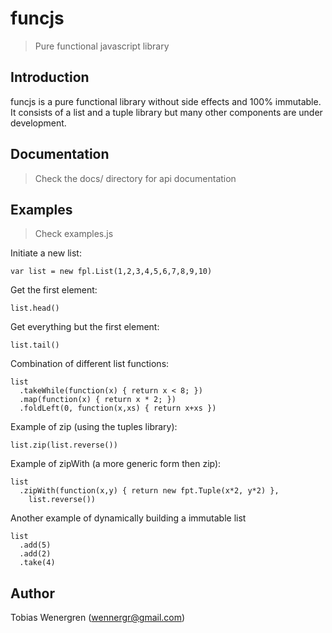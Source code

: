 funcjs
======

> Pure functional javascript library 


Introduction
------------

funcjs is a pure functional library without side effects
and 100% immutable. It consists of a list and a tuple library
but many other components are under development.


Documentation
-------------

> Check the docs/ directory for api documentation


Examples
--------

> Check examples.js

Initiate a new list:

    var list = new fpl.List(1,2,3,4,5,6,7,8,9,10)

Get the first element:

    list.head()

Get everything but the first element:
  
    list.tail()

Combination of different list functions:

    list
      .takeWhile(function(x) { return x < 8; })
      .map(function(x) { return x * 2; })
      .foldLeft(0, function(x,xs) { return x+xs })

Example of zip (using the tuples library):

    list.zip(list.reverse())

Example of zipWith (a more generic form then zip):

    list
      .zipWith(function(x,y) { return new fpt.Tuple(x*2, y*2) },
        list.reverse())

Another example of dynamically building a immutable list

    list
      .add(5)
      .add(2)
      .take(4)

Author
------
Tobias Wenergren (wennergr@gmail.com)


